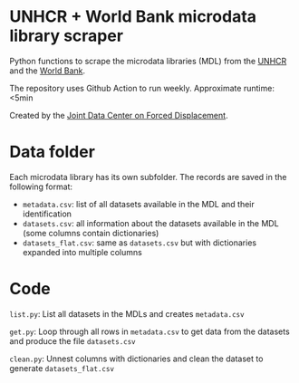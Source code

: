 # UNHCR + World Bank microdata library scraper

Python functions to scrape the microdata libraries (MDL) from the [UNHCR](https://microdata.unhcr.org/) and the [World Bank](https://microdata.worldbank.org).

The repository uses Github Action to run weekly. Approximate runtime: <5min

Created by the [Joint Data Center on Forced Displacement](https://www.jointdatacenter.org/).

# Data folder

Each microdata library has its own subfolder. The records are saved in the following format:

- `metadata.csv`: list of all datasets available in the MDL and their identification
- `datasets.csv`: all information about the datasets available in the MDL (some columns contain dictionaries)
- `datasets_flat.csv`: same as `datasets.csv` but with dictionaries expanded into multiple columns

# Code

`list.py`: List all datasets in the MDLs and creates `metadata.csv`

`get.py`: Loop through all rows in `metadata.csv` to get data from the datasets and produce the file `datasets.csv`

`clean.py`: Unnest columns with dictionaries and clean the dataset to generate `datasets_flat.csv`

